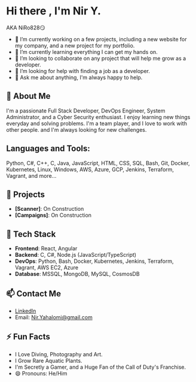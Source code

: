 # Hi there , I'm Nir Y. 
AKA NiRo828😏

- 🔭 I’m currently working on a few projects, including a new website for my company, and a new project for my portfolio.
- 🌱 I’m currently learning everything I can get my hands on.
- 👯 I’m looking to collaborate on any project that will help me grow as a developer.
- 🤔 I’m looking for help with finding a job as a developer.
- 💬 Ask me about anything, I'm always happy to help.

## 📖 About Me
I'm a passionate Full Stack Developer, DevOps Engineer, System Administrator, and a Cyber Security enthusiast.
I enjoy learning new things everyday and solving problems. 
I'm a team player, and I love to work with other people. and I'm always looking for new challenges.

## Languages and Tools:
Python, C#, C++, C, Java, JavaScript, HTML, CSS, SQL, Bash, Git, Docker, Kubernetes, Linux, Windows, AWS, Azure, GCP, Jenkins, Terraform, Vagrant, and more...


## 🌱 Projects

- **[Scanner]**: On Construction
- **[Campaigns]**: On Construction

## 🔭 Tech Stack

- **Frontend**: React, Angular
- **Backend**: C, C#, Node.js (JavaScript/TypeScript)
- **DevOps**: Python, Bash, Docker, Kubernetes, Jenkins, Terraform, Vagrant, AWS EC2, Azure
- **Database**: MSSQL, MongoDB, MySQL, CosmosDB


## 📫 Contact Me

- [LinkedIn](https://www.linkedin.com/in/nir-yahalomi/)
- Email: Nir.Yahalomi@gmail.com

## ⚡ Fun Facts

- I Love Diving, Photography and Art.
- I Grow Rare Aquatic Plants.
- I'm Secretly a Gamer, and a Huge Fan of the Call of Duty's Franchise.
- 😄 Pronouns: He/Him
  

<!--
**NiRo828/NiRo828** is a ✨ _special_ ✨ repository because its `README.md` (this file) appears on your GitHub profile.
-->


